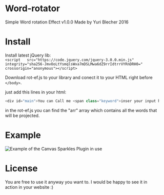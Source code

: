 # Word-rotator
Simple Word rotation Effect v1.0.0 Made by Yuri Blecher 2016

# Install
Install latest jQuery lib:<br>
`<script   src="https://code.jquery.com/jquery-3.0.0.min.js"   integrity="sha256-JmvOoLtYsmqlsWxa7mDSLMwa6dZ9rrIdtrrVYRnDRH0="   crossorigin="anonymous"></script>`

Download rot-ef.js to your library and conect it to your HTML right before `</body>`.

just add this lines in your html:
```js
<div id="main">You can Call me <span class="keyword">inser your input here</span></div>
```
in the rot-ef.js you can find the "arr" array which contains all the words that will be projected.

# Example
![Example of the Canvas Sparkles Plugin in use](http://i.imgur.com/vdMmJcV.gif?1 "Text Rotation by Yuri Blecher")

# License
You are free to use it anyway you want to.
I would be happy to see it in action in your website :)
